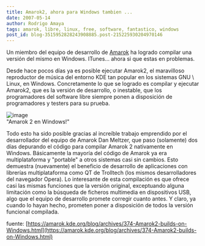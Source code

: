 ```yaml
---
title: Amarok2, ahora para Windows tambien ...
date: 2007-05-14
author: Rodrigo Amaya
tags: amarok, libre, linux, free, software, fantastico, windows
post_id: blog-3515952828243908885.post-215225930204970146
---
```


Un miembro del equipo de desarrollo de [Amarok](https://srbyte.blogspot.com/2007/03/amarok-rocks.html) ha logrado compilar una versión del mismo en Windows. ITunes... ahora si que estas en problemas.

Desde hace pocos días ya es posible ejecutar Amarok2, el maravilloso reproductor de música del entorno KDE tan popular en los sistemas GNU \ Linux, en Windows. Concretamente lo que se logrado es compilar y ejecutar Amarok2, que es la versión de desarrollo, o inestable, que los programadores del software libre siempre ponen a disposición de programadores y testers para su prueba.

![image](https://bp0.blogger.com/_ayvorITawE4/RkiEM0K335I/AAAAAAAAAWw/9gmkiEaVrN0/s400/amarok_win1.jpg)    
"Amarok 2 en
Windows!"

Todo esto ha sido posible gracias al increíble trabajo emprendido por el desarrollador del equipo de Amarok Dan Meltzer, que paso (solamente) dos días depurando el código para compilar Amarok 2 nativamente en Windows. Básicamente la mayoría del código de Amarok ya era multiplataforma y "portable" a otros sistemas casi sin cambios. Esto demuestra (nuevamente) el beneficio de desarrollo de aplicaciones con librerías multiplataforma como QT de Trolltech (los mismos desarrolladores del navegador Opera). Lo interesante de esta compilación es que ofrece casi las mismas funciones que la versión original, exceptuando alguna limitación como la búsqueda de ficheros multimedia en dispositivos USB, algo que el equipo de desarrollo promete corregir cuanto antes. Y claro, ya cuando lo hayan hecho, prometen poner a disposición de todos la versión funcional compilada.

fuente: [https://amarok.kde.org/blog/archives/374-Amarok2-builds-on-Windows.html](https://amarok.kde.org/blog/archives/374-Amarok2-builds-on-Windows.html)